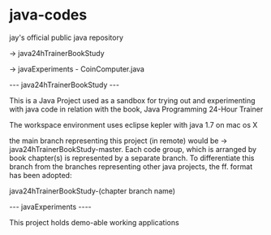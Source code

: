 java-codes
==========

jay's official public java repository

-> java24hTrainerBookStudy

-> javaExperiments
	- CoinComputer.java

--- java24hTrainerBookStudy ---

This is a Java Project used as a sandbox for trying out and experimenting with java code in relation with the book, Java Programming 24-Hour Trainer

The workspace environment uses eclipse kepler with java 1.7 on mac os X

the main branch representing this project (in remote) would be -> java24hTrainerBookStudy-master. Each code group, which is arranged by book chapter(s) is represented by a separate branch. To differentiate this branch from the branches representing other java projects, the ff. format has been adopted:

java24hTrainerBookStudy-(chapter branch name)




--- javaExperiments ----

This project holds demo-able working applications